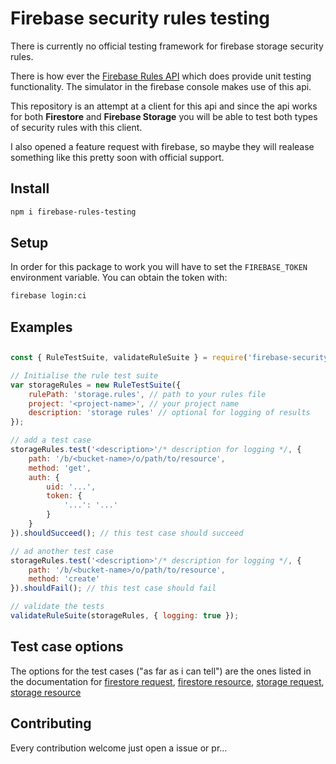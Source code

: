 # Firebase security rules testing

There is currently no official testing framework for firebase storage security rules.

There is how ever the [Firebase Rules API](https://developers.google.com/apis-explorer/?hl=en_US#search/firebaserules/firebaserules/v1/) which does provide unit testing functionality.
The simulator in the firebase console makes use of this api.

This repository is an attempt at a client for this api and since the api works for both **Firestore** and **Firebase Storage** you will be able to test both types of security rules with this client.

I also opened a feature request with firebase, so maybe they will realease something like this pretty soon with official support.

## Install
```sh
npm i firebase-rules-testing
```

## Setup
In order for this package to work you will have to set the `FIREBASE_TOKEN` environment variable.
You can obtain the token with:
```sh
firebase login:ci
```

## Examples

## 
```javascript
const { RuleTestSuite, validateRuleSuite } = require('firebase-security-testing');

// Initialise the rule test suite
var storageRules = new RuleTestSuite({
	rulePath: 'storage.rules', // path to your rules file
	project: '<project-name>', // your project name
	description: 'storage rules' // optional for logging of results
});

// add a test case
storageRules.test('<description>'/* description for logging */, {
	path: '/b/<bucket-name>/o/path/to/resource',
	method: 'get',
	auth: {
		uid: '...',
		token: {
			'...': '...'
		}
	}
}).shouldSucceed(); // this test case should succeed

// ad another test case
storageRules.test('<description>'/* description for logging */, {
	path: '/b/<bucket-name>/o/path/to/resource',
	method: 'create'
}).shouldFail(); // this test case should fail

// validate the tests
validateRuleSuite(storageRules, { logging: true });

```

## Test case options

The options for the test cases ("as far as i can tell") are the ones listed in the documentation for [firestore request](https://firebase.google.com/docs/reference/rules/rules.firestore.Request), [firestore resource](https://firebase.google.com/docs/reference/rules/rules.firestore.Resource), [storage request](https://firebase.google.com/docs/reference/security/storage/#request), [storage resource](https://firebase.google.com/docs/reference/security/storage/#resource)

## Contributing
Every contribution welcome just open a issue or pr...